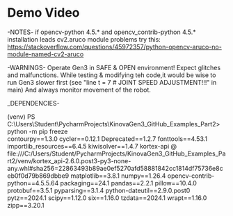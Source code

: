 # Demo Video

-NOTES-
if opencv-python 4.5.* and opencv_contrib-python 4.5.* installation leads cv2.aruco module problems try this:
https://stackoverflow.com/questions/45972357/python-opencv-aruco-no-module-named-cv2-aruco


-WARNINGS-
Operate Gen3 in SAFE & OPEN environment! Expect glitches and malfunctions. 
While testing & modifying teh code,it would be wise to run Gen3 slower first (see "line t = 7  # JOINT SPEED ADJUSTMENT!!!" in main) 
And always monitor movement of the robot.  

_DEPENDENCIES-

(venv) PS C:\Users\Student\PycharmProjects\KinovaGen3_GitHub_Examples_Part2> python -m pip freeze                   
contourpy==1.3.0
cycler==0.12.1
Deprecated==1.2.7
fonttools==4.53.1
importlib_resources==6.4.5
kiwisolver==1.4.7
kortex-api @ file:///C:/Users/Student/PycharmProjects/KinovaGen3_GitHub_Examples_Part2/venv/kortex_api-2.6.0.post3-py3-none-any.whl#sha256=22863493b89ae0ef5270afd58881842cc1814df75736e8ceb0f0d79b869dbbe9
matplotlib==3.8.1
numpy==1.26.4
opencv-contrib-python==4.5.5.64
packaging==24.1
pandas==2.2.1
pillow==10.4.0
protobuf==3.5.1
pyparsing==3.1.4
python-dateutil==2.9.0.post0
pytz==2024.1
scipy==1.12.0
six==1.16.0
tzdata==2024.1
wrapt==1.16.0
zipp==3.20.1